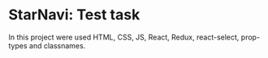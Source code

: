 # StarNavi: Test task

In this project were used HTML, CSS, JS, React, Redux, react-select, prop-types and classnames.
